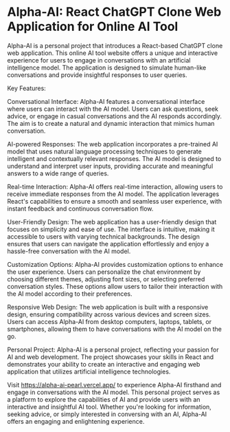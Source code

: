 # Alpha-AI: React ChatGPT Clone Web Application for Online AI Tool
 
Alpha-AI is a personal project that introduces a React-based ChatGPT clone web application. This online AI tool website offers a unique and interactive experience for users to engage in conversations with an artificial intelligence model. The application is designed to simulate human-like conversations and provide insightful responses to user queries.

Key Features:

Conversational Interface: Alpha-AI features a conversational interface where users can interact with the AI model. Users can ask questions, seek advice, or engage in casual conversations and the AI responds accordingly. The aim is to create a natural and dynamic interaction that mimics human conversation.

AI-powered Responses: The web application incorporates a pre-trained AI model that uses natural language processing techniques to generate intelligent and contextually relevant responses. The AI model is designed to understand and interpret user inputs, providing accurate and meaningful answers to a wide range of queries.

Real-time Interaction: Alpha-AI offers real-time interaction, allowing users to receive immediate responses from the AI model. The application leverages React's capabilities to ensure a smooth and seamless user experience, with instant feedback and continuous conversation flow.

User-Friendly Design: The web application has a user-friendly design that focuses on simplicity and ease of use. The interface is intuitive, making it accessible to users with varying technical backgrounds. The design ensures that users can navigate the application effortlessly and enjoy a hassle-free conversation with the AI model.

Customization Options: Alpha-AI provides customization options to enhance the user experience. Users can personalize the chat environment by choosing different themes, adjusting font sizes, or selecting preferred conversation styles. These options allow users to tailor their interaction with the AI model according to their preferences.

Responsive Web Design: The web application is built with a responsive design, ensuring compatibility across various devices and screen sizes. Users can access Alpha-AI from desktop computers, laptops, tablets, or smartphones, allowing them to have conversations with the AI model on the go.

Personal Project: Alpha-AI is a personal project, reflecting your passion for AI and web development. The project showcases your skills in React and demonstrates your ability to create an interactive and engaging web application that utilizes artificial intelligence technologies.

Visit https://alpha-ai-pearl.vercel.app/ to experience Alpha-AI firsthand and engage in conversations with the AI model. This personal project serves as a platform to explore the capabilities of AI and provide users with an interactive and insightful AI tool. Whether you're looking for information, seeking advice, or simply interested in conversing with an AI, Alpha-AI offers an engaging and enlightening experience.
